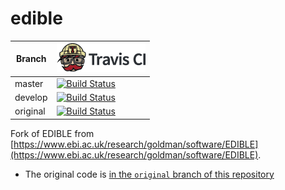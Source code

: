 # edible

Branch|[![Travis CI logo](TravisCI.png)](https://travis-ci.org)
---|---
master|[![Build Status](https://travis-ci.org/richelbilderbeek/edible.svg?branch=master)](https://travis-ci.org/richelbilderbeek/edible)
develop|[![Build Status](https://travis-ci.org/richelbilderbeek/edible.svg?branch=develop)](https://travis-ci.org/richelbilderbeek/)
original|[![Build Status](https://travis-ci.org/richelbilderbeek/edible.svg?branch=original)](https://travis-ci.org/richelbilderbeek/)

Fork of EDIBLE from [https://www.ebi.ac.uk/research/goldman/software/EDIBLE](https://www.ebi.ac.uk/research/goldman/software/EDIBLE).

 * The original code is [in the `original` branch of this repository](https://github.com/richelbilderbeek/edible/tree/original)
